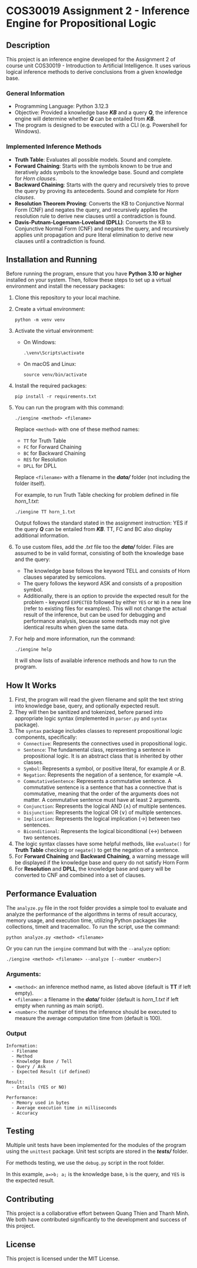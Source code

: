 # COS30019 Assignment 2 - Inference Engine for Propositional Logic

## Description

This project is an inference engine developed for the Assignment 2 of course unit COS30019 - Introduction to Artificial Intelligence. It uses various logical inference methods to derive conclusions from a given knowledge base.

### General Information

* Programming Language: Python 3.12.3
* Objective: Provided a knowledge base ***KB*** and a query ***Q***, the inference engine will determine whether ***Q*** can be entailed from ***KB***.
* The program is designed to be executed with a CLI (e.g. Powershell for Windows).

### Implemented Inference Methods

* **Truth Table**: Evaluates all possible models. Sound and complete.
* **Forward Chaining**: Starts with the symbols known to be true and iteratively adds symbols to the knowledge base. Sound and complete for *Horn clauses*.
* **Backward Chaining**: Starts with the query and recursively tries to prove the query by proving its antecedents. Sound and complete for *Horn clauses*.
* **Resolution Theorem Proving**: Converts the KB to Conjunctive Normal Form (CNF) and negates the query, and recursively applies the resolution rule to derive new clauses until a contradiction is found.
* **Davis-Putnam-Logemann-Loveland (DPLL)**: Converts the KB to Conjunctive Normal Form (CNF) and negates the query, and recursively applies unit propagation and pure literal elimination to derive new clauses until a contradiction is found.

## Installation and Running

Before running the program, ensure that you have **Python 3.10 or higher** installed on your system. Then, follow these steps to set up a virtual environment and install the necessary packages:

1. Clone this repository to your local machine.
2. Create a virtual environment:

    ```
    python -m venv venv
    ```

3. Activate the virtual environment:

   * On Windows:

      ```
      .\venv\Scripts\activate
      ```

   * On macOS and Linux:

      ```
      source venv/bin/activate
      ```

4. Install the required packages:

    ```
    pip install -r requirements.txt
    ```

5. You can run the program with this command:

    ```
    ./iengine <method> <filename>
    ```

    Replace `<method>` with one of these method names:

    * `TT` for Truth Table
    * `FC` for Forward Chaining
    * `BC` for Backward Chaining
    * `RES` for Resolution
    * `DPLL` for DPLL

    Replace `<filename>` with a filename in the ***data/*** folder (not including the folder itself).

    For example, to run Truth Table checking for problem defined in file *horn_1.txt*:

    ```
    ./iengine TT horn_1.txt
    ```

    Output follows the standard stated in the assignment instruction: YES if the query ***Q*** can be entailed from ***KB***. TT, FC and BC also display additional information.

6. To use custom files, add the *.txt* file too the ***data/*** folder. Files are assumed to be in valid format, consisting of both the knowledge base and the query:

   * The knowledge base follows the keyword TELL and consists of Horn clauses separated by semicolons.
   * The query follows the keyword ASK and consists of a proposition symbol.
   * Additionally, there is an option to provide the expected result for the problem - keyword `EXPECTED` followed by either `YES` or `NO` in a new line (refer to existing files for examples). This will not change the actual result of the inference, but can be used for debugging and performance analysis, because some methods may not give identical results when given the same data.

7. For help and more information, run the command:

   ```
   ./iengine help
   ```

   It will show lists of available inference methods and how to run the program.

## How It Works

1. First, the program will read the given filename and split the text string into knowledge base, query, and optionally expected result. 
2. They will then be sanitized and tokenized, before parsed into appropriate logic syntax (implemented in `parser.py` and `syntax` package).
3. The `syntax` package includes classes to represent propositional logic components, specifically:
   * `Connective`: Represents the connectives used in propositional logic.
   * `Sentence`: The fundamental class, representing a sentence in propositional logic. It is an abstract class that is inherited by other classes.
   * `Symbol`: Represents a symbol, or positive literal, for example *A* or *B*.
   * `Negation`: Represents the negation of a sentence, for example *~A*.
   * `CommutativeSentence`: Represents a commutative sentence. A commutative sentence is a sentence that has a connective that is commutative, meaning that the order of the arguments does not matter.
    A commutative sentence must have at least 2 arguments.
   * `Conjunction`: Represents the logical AND (∧) of multiple sentences.
   * `Disjunction`: Represents the logical OR (∨) of multiple sentences.
   * `Implication`: Represents the logical implication (→) between two sentences.
   * `Biconditional`: Represents the logical biconditional (↔) between two sentences.
4. The logic syntax classes have some helpful methods, like `evaluate()` for **Truth Table** checking or `negate()` to get the negation of a sentence.
5. For **Forward Chaining** and **Backward Chaining**, a warning message will be displayed if the knowledge base and query do not satisfy Horn Form
6. For **Resolution** and **DPLL**, the knowledge base and query will be converted to CNF and combined into a set of clauses.

## Performance Evaluation

The `analyze.py` file in the root folder provides a simple tool to evaluate and analyze the performance of the algorithms in terms of result accuracy, memory usage, and execution time, utilizing Python packages like collections, timeit and tracemalloc. To run the script, use the command:

```
python analyze.py <method> <filename>
```

Or you can run the `iengine` command but with the `--analyze` option:

```
./iengine <method> <filename> --analyze [--number <number>]
```

### Arguments:

* `<method>`: an inference method name, as listed above (default is **TT** if left empty).
* `<filename>`: a filename in the ***data/*** folder (default is *horn_1.txt* if left empty when running as main script).
* `<number>`: the number of times the inference should be executed to measure the average computation time from (default is 100).

### Output

```
Information:
  - Filename
  - Method
  - Knowledge Base / Tell
  - Query / Ask
  - Expected Result (if defined)

Result:
  - Entails (YES or NO)

Performance:
  - Memory used in bytes
  - Average execution time in milliseconds
  - Accuracy
```

## Testing

Multiple unit tests have been implemented for the modules of the program using the `unittest` package. Unit test scripts are stored in the ***tests/*** folder.

For methods testing, we use the `debug.py` script in the root folder.

In this example, `a=>b; a;` is the knowledge base, `b` is the query, and `YES` is the expected result.

## Contributing

This project is a collaborative effort between Quang Thien and Thanh Minh. We both have contributed significantly to the development and success of this project.

## License

This project is licensed under the MIT License.
